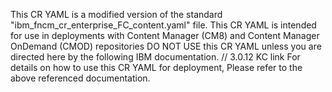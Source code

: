 This CR YAML is a modified version of the standard "ibm_fncm_cr_enterprise_FC_content.yaml" file. 
This CR YAML is intended for use in deployments with Content Manager (CM8) and Content Manager OnDemand (CMOD) repositories
DO NOT USE this CR YAML unless you are directed here by the following IBM documentation. 
// 3.0.12 KC link
For details on how to use this CR YAML for deployment, Please refer to the above referenced documentation.